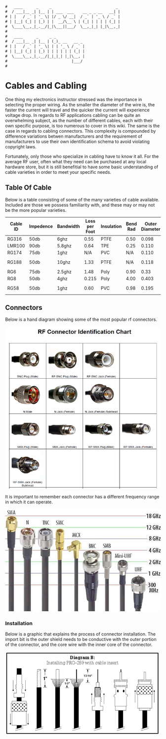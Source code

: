 ``` text
#   ____      _     _                             _
#  / ___|__ _| |__ | | ___  ___    __ _ _ __   __| |
# | |   / _` | '_ \| |/ _ \/ __|  / _` | '_ \ / _` |
# | |__| (_| | |_) | |  __/\__ \ | (_| | | | | (_| |
#  \____\__,_|_.__/|_|\___||___/  \__,_|_| |_|\__,_|
#
#   ____      _     _ _
#  / ___|__ _| |__ | (_)_ __   __ _
# | |   / _` | '_ \| | | '_ \ / _` |
# | |__| (_| | |_) | | | | | | (_| |
#  \____\__,_|_.__/|_|_|_| |_|\__, |
#                             |___/
#
```

Cables and Cabling
==================

One thing my electronics instructor stressed was the importance in selecting the proper wiring. As the smaller
the diameter of the wire is, the faster the current will travel and the quicker the current will experience
voltage drop. In regards to RF applications cabling can be quite an overwhelming subject, as the number of
different cables, each with their own specific purpose, is too numerous to cover in this wiki. The same is the
case in regards to cabling connectors. This complexity is compounded by difference variations betwen
manufacturers and the requirement of manufacturers to use their own identification schema to avoid violating 
copyright laws.

Fortunately, only those who specialize in cabling have to know it all. For the average RF user, often what
they need can be purchased at any local hardware store, but it is still benefitial to have some basic
understanding of cable varieties in order to meet your specific needs.

Table Of Cable
---------------

Below is a table consisting of some of the many varieties of cable available. Included are those we possess
familiarity with, and these may or may not be the more popular varieties.

| Cable ID  | Impedence  | Bandwidth | Loss per Foot  | Insulation | Bend Rad | Outer Diameter | Features     |
| --------- | ---------- | --------- | -------------- | ---------- | -------- | -------------- | -----------  |
| RG316     | 50db       | 6ghz      | 0.55           | PTFE       | 0.50     | 0.098          | Buriable     |
| LMR100    | 90db       | 5.8ghz    | 0.64           | TPE        | 0.25     | 0.110          | Flexibility  |
| RG174     | 75db       | 1ghz      | N/A            | PVC        | N/A      | 0.110          | Flexibility  |
| RG188     | 50db       | 10ghz     | 1.33           | PTFE       | N/A      | 0.118          | High Temp Op |
| RG6       | 75db       | 2.5ghz    | 1.48           | Poly       | 0.90     | 0.33           | Impedence    |
| RG8       | 50db       | 4ghz      | 0.215          | Poly       | 4.00     | 0.403          | Low Loss     |
| RG58      | 50db       | 1ghz      | 0.60           | PVC        | 0.98     | 0.195          | Overall Perf |

Connectors
----------

Below is a hand diagram showing some of the most popular rf connectors.

![Rf Connectors](/assets/img/rf_conn.png)

It is important to remember each connector has a different frequency range in which it can operate.

![Connector Range](/assets/img/conn_range.png)

### Installation

Below is a graphic that explains the process of connector installation. The import bit is the outer shield
needs to be conductive with the outer portion of the connector, and the core wire with the inner core of the
connector. 

![Connector Installation](/assets/img/con_install.gif)
